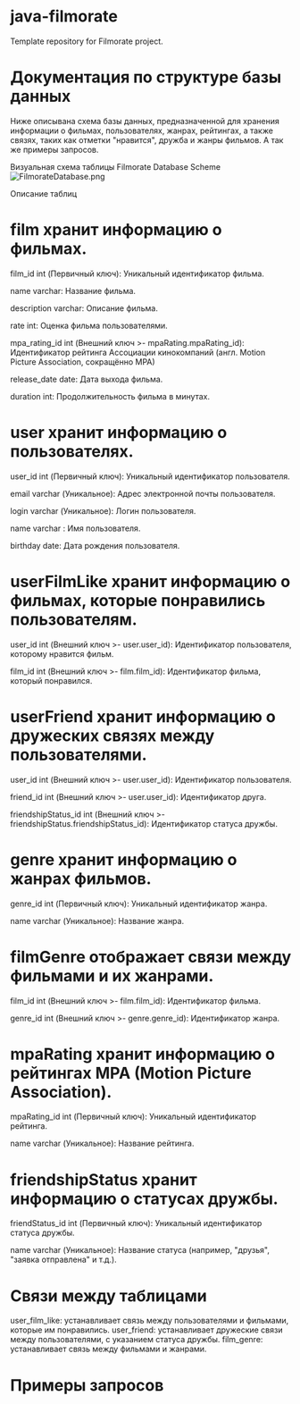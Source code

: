 # java-filmorate
Template repository for Filmorate project.

# Документация по структуре базы данных
Ниже описывана схема базы данных, предназначенной для хранения информации о фильмах, пользователях, жанрах, рейтингах, а также связях, таких как отметки "нравится", дружба и жанры фильмов. А так же примеры запросов.

Визуальная схема таблицы
Filmorate Database Scheme
![FilmorateDatabase.png](..%2FFilmorateDatabase.png)

Описание таблиц

# film хранит информацию о фильмах.

film_id int (Первичный ключ): Уникальный идентификатор фильма.

name varchar: Название фильма.

description varchar: Описание фильма.

rate int: Оценка фильма пользователями.

mpa_rating_id int (Внешний ключ >- mpaRating.mpaRating_id): Идентификатор рейтинга Ассоциации кинокомпаний (англ. Motion Picture Association, сокращённо МРА)

release_date date: Дата выхода фильма.

duration int: Продолжительность фильма в минутах.

# user хранит информацию о пользователях.

user_id int (Первичный ключ): Уникальный идентификатор пользователя.

email varchar (Уникальное): Адрес электронной почты пользователя.

login varchar (Уникальное): Логин пользователя.

name varchar : Имя пользователя.

birthday date: Дата рождения пользователя.

# userFilmLike хранит информацию о фильмах, которые понравились пользователям.

user_id int (Внешний ключ >- user.user_id): Идентификатор пользователя, которому нравится фильм.

film_id int (Внешний ключ >- film.film_id): Идентификатор фильма, который понравился.

# userFriend хранит информацию о дружеских связях между пользователями.

user_id int (Внешний ключ >- user.user_id): Идентификатор пользователя.

friend_id int (Внешний ключ >- user.user_id): Идентификатор друга.

friendshipStatus_id int (Внешний ключ >- friendshipStatus.friendshipStatus_id): Идентификатор статуса дружбы.

# genre хранит информацию о жанрах фильмов.

genre_id int (Первичный ключ): Уникальный идентификатор жанра.

name varchar (Уникальное): Название жанра.

# filmGenre отображает связи между фильмами и их жанрами.

film_id int (Внешний ключ >- film.film_id): Идентификатор фильма.

genre_id int (Внешний ключ >- genre.genre_id): Идентификатор жанра.

# mpaRating хранит информацию о рейтингах MPA (Motion Picture Association).

mpaRating_id int (Первичный ключ): Уникальный идентификатор рейтинга.

name varchar (Уникальное): Название рейтинга.

# friendshipStatus хранит информацию о статусах дружбы.

friendStatus_id int (Первичный ключ): Уникальный идентификатор статуса дружбы.

name varchar (Уникальное): Название статуса (например, "друзья", "заявка отправлена" и т.д.).

# Связи между таблицами
user_film_like: устанавливает связь между пользователями и фильмами, которые им понравились.
user_friend: устанавливает дружеские связи между пользователями, с указанием статуса дружбы.
film_genre: устанавливает связь между фильмами и жанрами.

# Примеры запросов
